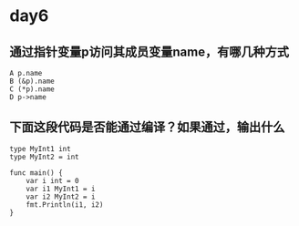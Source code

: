 # day6

## 通过指针变量p访问其成员变量name，有哪几种方式

```text
A p.name
B (&p).name
C (*p).name
D p->name
```

## 下面这段代码是否能通过编译？如果通过，输出什么

```golang
type MyInt1 int
type MyInt2 = int

func main() {
    var i int = 0
    var i1 MyInt1 = i
    var i2 MyInt2 = i
    fmt.Println(i1, i2)
}
